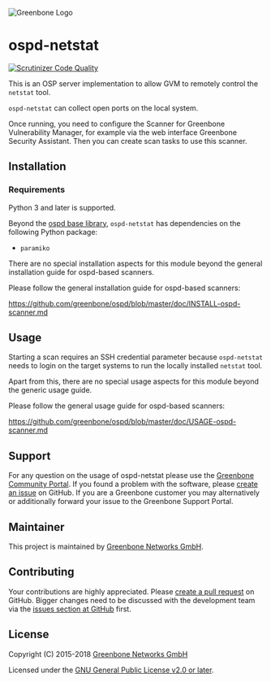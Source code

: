 ![Greenbone Logo](https://www.greenbone.net/wp-content/uploads/gb_logo_resilience_horizontal.png)

# ospd-netstat

[![Scrutinizer Code Quality](https://scrutinizer-ci.com/g/greenbone/PROJECT/badges/quality-score.png?b=master)](https://scrutinizer-ci.com/g/greenbone/PROJECT/?branch=master)

This is an OSP server implementation to allow GVM to remotely control the
`netstat` tool.

`ospd-netstat` can collect open ports on the local system.

Once running, you need to configure the Scanner for Greenbone Vulnerability
Manager, for example via the web interface Greenbone Security Assistant.
Then you can create scan tasks to use this scanner.

## Installation

### Requirements

Python 3 and later is supported.

Beyond the [ospd base library](https://github.com/greenbone/ospd),
`ospd-netstat` has dependencies on the following Python package:

- `paramiko`

There are no special installation aspects for this module beyond the general
installation guide for ospd-based scanners.

Please follow the general installation guide for ospd-based scanners:

  <https://github.com/greenbone/ospd/blob/master/doc/INSTALL-ospd-scanner.md>

## Usage

Starting a scan requires an SSH credential parameter because `ospd-netstat`
needs to login on the target systems to run the locally installed `netstat`
tool.

Apart from this, there are no special usage aspects for this module beyond the
generic usage guide.

Please follow the general usage guide for ospd-based scanners:

  <https://github.com/greenbone/ospd/blob/master/doc/USAGE-ospd-scanner.md>

## Support

For any question on the usage of ospd-netstat please use the [Greenbone
Community Portal](https://community.greenbone.net/c/gse). If you found a
problem with the software, please [create an
issue](https://github.com/greenbone/ospd-netstat/issues) on GitHub. If you are
a Greenbone customer you may alternatively or additionally forward your issue
to the Greenbone Support Portal.

## Maintainer

This project is maintained by [Greenbone Networks
GmbH](https://www.greenbone.net/).

## Contributing

Your contributions are highly appreciated. Please [create a pull
request](https://github.com/greenbone/ospd-netstat/pulls) on GitHub. Bigger
changes need to be discussed with the development team via the [issues section
at GitHub](https://github.com/greenbone/ospd-netstat/issues) first.

## License

Copyright (C) 2015-2018 [Greenbone Networks GmbH](https://www.greenbone.net/)

Licensed under the [GNU General Public License v2.0 or later](COPYING).
